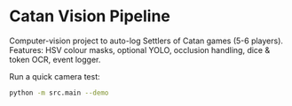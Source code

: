 # Catan Vision Pipeline  

Computer-vision project to auto-log Settlers of Catan games (5-6 players).  
Features: HSV colour masks, optional YOLO, occlusion handling, dice & token OCR, event logger.  

Run a quick camera test:  
```bash
python -m src.main --demo